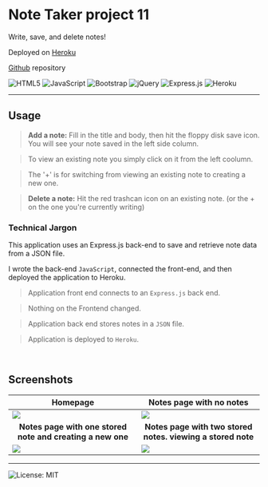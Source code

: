 #  Note Taker project 11 

Write, save, and delete notes! 



Deployed on [Heroku][1] 

[Github][2] repository 

![HTML5](https://img.shields.io/badge/html5-%23E34F26.svg?style=for-the-badge&logo=html5&logoColor=white) ![JavaScript](https://img.shields.io/badge/javascript-%23323330.svg?style=for-the-badge&logo=javascript&logoColor=%23F7DF1E) ![Bootstrap](https://img.shields.io/badge/bootstrap-%23563D7C.svg?style=for-the-badge&logo=bootstrap&logoColor=white)
 ![jQuery](https://img.shields.io/badge/jquery-%230769AD.svg?style=for-the-badge&logo=jquery&logoColor=white) ![Express.js](https://img.shields.io/badge/express.js-%23404d59.svg?style=for-the-badge&logo=express&logoColor=%2361DAFB) ![Heroku](https://img.shields.io/badge/heroku-%23430098.svg?style=for-the-badge&logo=heroku&logoColor=white)


---
## Usage
><b>Add a note:</b> Fill in the title and body, then hit the floppy disk save icon.
> You will see your note saved in the left side column.

> To view an existing note you simply click on it from the left coolumn.

> The '+' is for switching from viewing an existing note to creating a new one.

><b>Delete a note:</b> Hit the red trashcan icon on an existing note. (or the + on the one you're currently writing)  

### Technical Jargon

This application uses an Express.js back-end to save and retrieve note data from a JSON file.

I wrote the back-end `JavaScript`, connected the front-end, and then deployed the application to Heroku.

> Application front end connects to an `Express.js` back end.

> Nothing on the Frontend changed.

> Application back end stores notes in a `JSON` file.

> Application is deployed to `Heroku`.

<br>


## Screenshots
|<center><b>Homepage</b>|<center><b>Notes page with no notes</b>|
-|-
![][3]|![][4]
|<center><b>Notes page with one stored note and creating a new one</b>|<center><b>Notes page with two stored notes. viewing a stored note</b>|
![][5]|![][6]

___
<!-- references and links -->
[1]:https://
[2]:https://github.com/DKILGORE79/week-11-note-taker
[3]:/assets/images/1.png
[4]:/assets/images/2.png
[5]:/assets/images/3.png
[6]:/assets/images/4.png



![License: MIT](https://img.shields.io/badge/License-MIT-yellow.svg)
